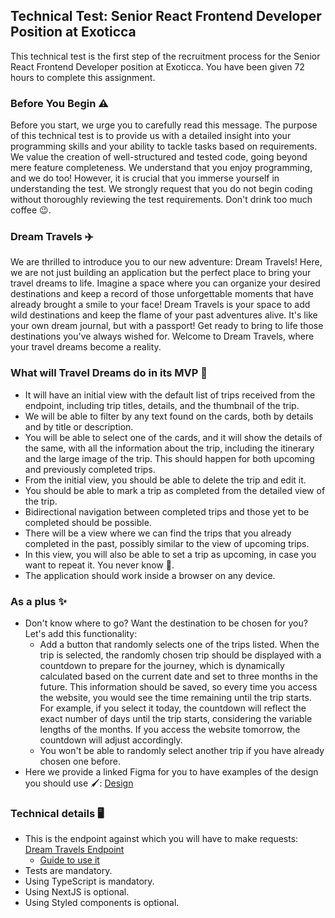 ## Technical Test: Senior React Frontend Developer Position at Exoticca

This technical test is the first step of the recruitment process for the Senior React Frontend Developer position at Exoticca. You have been given 72 hours to complete this assignment.

### Before You Begin ⚠️
Before you start, we urge you to carefully read this message. The purpose of this technical test is to provide us with a detailed insight into your programming skills and your ability to tackle tasks based on requirements. We value the creation of well-structured and tested code, going beyond mere feature completeness. We understand that you enjoy programming, and we do too! However, it is crucial that you immerse yourself in understanding the test. We strongly request that you do not begin coding without thoroughly reviewing the test requirements. Don't drink too much coffee 😉.

### Dream Travels ✈️
We are thrilled to introduce you to our new adventure: Dream Travels! Here, we are not just building an application but the perfect place to bring your travel dreams to life. Imagine a space where you can organize your desired destinations and keep a record of those unforgettable moments that have already brought a smile to your face! Dream Travels is your space to add wild destinations and keep the flame of your past adventures alive. It's like your own dream journal, but with a passport! Get ready to bring to life those destinations you've always wished for. Welcome to Dream Travels, where your travel dreams become a reality.

### What will Travel Dreams do in its MVP 🚀
- It will have an initial view with the default list of trips received from the endpoint, including trip titles, details, and the thumbnail of the trip.
- We will be able to filter by any text found on the cards, both by details and by title or description.
- You will be able to select one of the cards, and it will show the details of the same, with all the information about the trip, including the itinerary and the large image of the trip. This should happen for both upcoming and previously completed trips.
- From the initial view, you should be able to delete the trip and edit it.
- You should be able to mark a trip as completed from the detailed view of the trip.
- Bidirectional navigation between completed trips and those yet to be completed should be possible.
- There will be a view where we can find the trips that you already completed in the past, possibly similar to the view of upcoming trips.
- In this view, you will also be able to set a trip as upcoming, in case you want to repeat it. You never know 🙂.
- The application should work inside a browser on any device.

### As a plus ✨
- Don't know where to go? Want the destination to be chosen for you? Let's add this functionality:
  - Add a button that randomly selects one of the trips listed. When the trip is selected, the randomly chosen trip should be displayed with a countdown to prepare for the journey, which is dynamically calculated based on the current date and set to three months in the future. This information should be saved, so every time you access the website, you would see the time remaining until the trip starts. For example, if you select it today, the countdown will reflect the exact number of days until the trip starts, considering the variable lengths of the months. If you access the website tomorrow, the countdown will adjust accordingly.
  - You won't be able to randomly select another trip if you have already chosen one before.
- Here we provide a linked Figma for you to have examples of the design you should use 🖌: [Design](https://www.figma.com/design/arhp4iZhMsFxm6idFrqtPm/Trips-maker?node-id=0-1)

### Technical details 🖥
- This is the endpoint against which you will have to make requests: [Dream Travels Endpoint](https://my-json-server.typicode.com/mariosanz92/dream-travels-data/travels)
  - [Guide to use it](https://jsonplaceholder.typicode.com/guide/)
- Tests are mandatory.
- Using TypeScript is mandatory.
- Using NextJS is optional.
- Using Styled components is optional.

